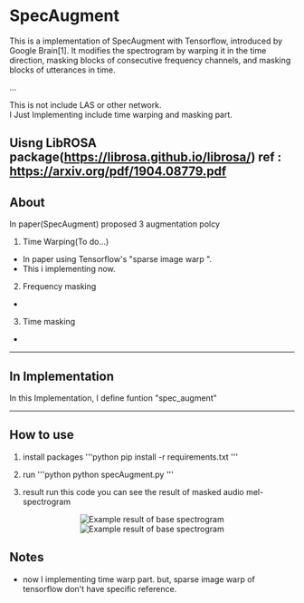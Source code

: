 # SpecAugment
This is a implementation of SpecAugment with Tensorflow, introduced by Google Brain[1]. It modifies the spectrogram by warping it in the time direction, masking blocks of consecutive frequency channels, and masking blocks of utterances in time. 


... 

This is not include LAS or other network.  
I Just Implementing include time warping and masking part.  

Uisng LibROSA package(https://librosa.github.io/librosa/)
ref : https://arxiv.org/pdf/1904.08779.pdf
---
## About
In paper(SpecAugment) proposed 3 augmentation polcy

1. Time Warping(To do...)
- In paper using Tensorflow's "sparse image warp ". 
- This i implementing now.

2. Frequency masking
- 

3. Time masking
- 

---
## In Implementation
In this Implementation, I define funtion "spec_augment"


---
## How to use
1. install packages
'''python
 pip install -r requirements.txt
'''

2. run 
'''python
python specAugment.py
'''

3. result
run this code you can see the result of masked audio mel-spectrogram

<p align="center">
  <img src="https://github.com/shelling203/specAugment/blob/master/images/Figure_1.png" alt="Example result of base spectrogram"/>
  <img src="https://github.com/shelling203/specAugment/blob/master/images/Figure_2.png" alt="Example result of base spectrogram"/>
</p> 


## Notes
- now I implementing time warp part. but, sparse image warp of tensorflow don't have specific reference.
